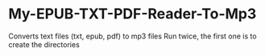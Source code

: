 # My-EPUB-TXT-PDF-Reader-To-Mp3
Converts text files (txt, epub, pdf) to mp3 files
Run twice, the first one is to create the directories
